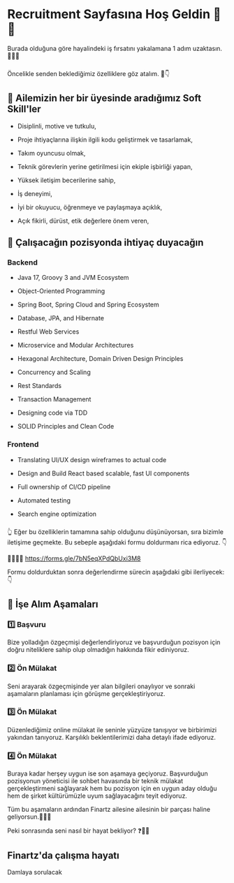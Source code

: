 # Recruitment Sayfasına Hoş Geldin 👋🤗
Burada olduğuna göre hayalindeki iş fırsatını yakalamana 1 adım uzaktasın. 👣💪😊

###
Öncelikle senden beklediğimiz özelliklere göz atalım. 👀👇


## 💫 Ailemizin her bir üyesinde aradığımız Soft Skill'ler 

- Disiplinli, motive ve tutkulu,

- Proje ihtiyaçlarına ilişkin ilgili kodu geliştirmek ve tasarlamak,

- Takım oyuncusu olmak,

- Teknik görevlerin yerine getirilmesi için ekiple işbirliği yapan,

- Yüksek iletişim becerilerine sahip,

- İş deneyimi,

- İyi bir okuyucu, öğrenmeye ve paylaşmaya açıklık,
  
- Açık fikirli, dürüst, etik değerlere önem veren,

## 💫 Çalışacağın pozisyonda ihtiyaç duyacağın 

### Backend

- Java 17, Groovy 3 and JVM Ecosystem

- Object-Oriented Programming

- Spring Boot, Spring Cloud and Spring Ecosystem

- Database, JPA, and Hibernate

- Restful Web Services

- Microservice and Modular Architectures

- Hexagonal Architecture, Domain Driven Design Principles

- Concurrency and Scaling

- Rest Standards

- Transaction Management

- Designing code via TDD

- SOLID Principles and Clean Code


### Frontend

- Translating UI/UX design wireframes to actual code

- Design and Build React based scalable, fast UI components

- Full ownership of CI/CD pipeline

- Automated testing

- Search engine optimization


###

👆 Eğer bu özelliklerin tamamına sahip olduğunu düşünüyorsan, sıra bizimle iletişime geçmekte. Bu sebeple aşağıdaki formu doldurmanı rica ediyoruz. 👇

👩‍💻👨‍💻 https://forms.gle/7bN5eqXPdQbUxi3M8


Formu doldurduktan sonra değerlendirme sürecin aşağıdaki gibi ilerliyecek:👇 

## 📌 İşe Alım Aşamaları

### 1️⃣ Başvuru
Bize yolladığın özgeçmişi değerlendiriyoruz ve başvurduğun pozisyon için doğru niteliklere sahip olup olmadığın hakkında fikir ediniyoruz.

### 2️⃣ Ön Mülakat
Seni arayarak özgeçmişinde yer alan bilgileri onaylıyor ve sonraki aşamaların planlaması için görüşme gerçekleştiriyoruz.

### 3️⃣ Ön Mülakat
Düzenlediğimiz online mülakat ile seninle yüzyüze tanışıyor ve birbirimizi yakından tanıyoruz. Karşılıklı beklentilerimizi daha detaylı ifade ediyoruz.

### 4️⃣ Ön Mülakat
Buraya kadar herşey uygun ise son aşamaya geçiyoruz. Başvurduğun pozisyonun yöneticisi ile sohbet havasında bir teknik mülakat gerçekleştirmeni sağlayarak hem bu pozisyon için en uygun aday olduğu hem de  şirket kültürümüzle uyum sağlayacağını teyit ediyoruz.


Tüm bu aşamaların ardından Finartz ailesine ailesinin bir parçası haline geliyorsun.🤩🚀👫

Peki sonrasında seni nasıl bir hayat bekliyor? ❓🧐💭



## Finartz'da çalışma hayatı 
Damlaya sorulacak
